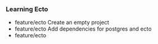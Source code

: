  ### Learning Ecto

- feature/ecto Create an empty project
- feature/ecto Add dependencies for postgres and ecto
- feature/ecto
